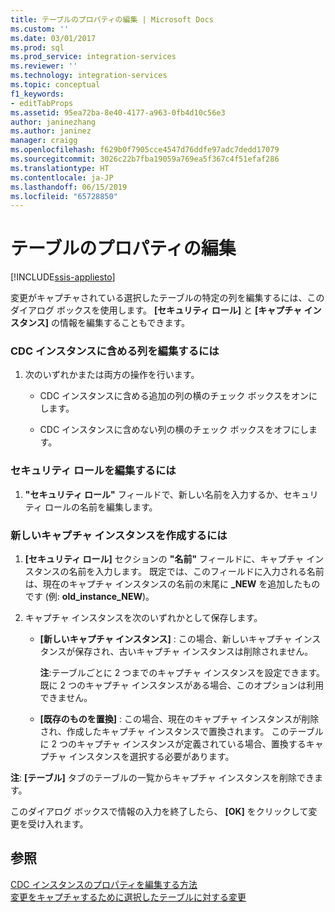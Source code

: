 ```yaml
---
title: テーブルのプロパティの編集 | Microsoft Docs
ms.custom: ''
ms.date: 03/01/2017
ms.prod: sql
ms.prod_service: integration-services
ms.reviewer: ''
ms.technology: integration-services
ms.topic: conceptual
f1_keywords:
- editTabProps
ms.assetid: 95ea72ba-8e40-4177-a963-0fb4d10c56e3
author: janinezhang
ms.author: janinez
manager: craigg
ms.openlocfilehash: f629b0f7905cce4547d76ddfe97adc7dedd17079
ms.sourcegitcommit: 3026c22b7fba19059a769ea5f367c4f51efaf286
ms.translationtype: HT
ms.contentlocale: ja-JP
ms.lasthandoff: 06/15/2019
ms.locfileid: "65728850"
---
```

# <a name="edit-the-table-properties"></a>テーブルのプロパティの編集

[!INCLUDE[ssis-appliesto](../../includes/ssis-appliesto-ssvrpluslinux-asdb-asdw-xxx.md)]


  変更がキャプチャされている選択したテーブルの特定の列を編集するには、このダイアログ ボックスを使用します。 **[セキュリティ ロール]** と **[キャプチャ インスタンス]** の情報を編集することもできます。  
  
### <a name="to-edit-the-columns-to-include-in-the-cdc-instance"></a>CDC インスタンスに含める列を編集するには  
  
1.  次のいずれかまたは両方の操作を行います。  
  
    -   CDC インスタンスに含める追加の列の横のチェック ボックスをオンにします。  
  
    -   CDC インスタンスに含めない列の横のチェック ボックスをオフにします。  
  
### <a name="to-edit-the-security-role"></a>セキュリティ ロールを編集するには  
  
1.  **"セキュリティ ロール"** フィールドで、新しい名前を入力するか、セキュリティ ロールの名前を編集します。  
  
### <a name="to-create-a-new-capture-instance"></a>新しいキャプチャ インスタンスを作成するには  
  
1.  **[セキュリティ ロール]** セクションの **"名前"** フィールドに、キャプチャ インスタンスの名前を入力します。 既定では、このフィールドに入力される名前は、現在のキャプチャ インスタンスの名前の末尾に **_NEW** を追加したものです (例: **old_instance_NEW**)。  
  
2.  キャプチャ インスタンスを次のいずれかとして保存します。  
  
    -   **[新しいキャプチャ インスタンス]** : この場合、新しいキャプチャ インスタンスが保存され、古いキャプチャ インスタンスは削除されません。  
  
         **注**:テーブルごとに 2 つまでのキャプチャ インスタンスを設定できます。 既に 2 つのキャプチャ インスタンスがある場合、このオプションは利用できません。  
  
    -   **[既存のものを置換]** : この場合、現在のキャプチャ インスタンスが削除され、作成したキャプチャ インスタンスで置換されます。 このテーブルに 2 つのキャプチャ インスタンスが定義されている場合、置換するキャプチャ インスタンスを選択する必要があります。  
  
 **注**: **[テーブル]** タブのテーブルの一覧からキャプチャ インスタンスを削除できます。  
  
 このダイアログ ボックスで情報の入力を終了したら、 **[OK]** をクリックして変更を受け入れます。  
  
## <a name="see-also"></a>参照  
 [CDC インスタンスのプロパティを編集する方法](../../integration-services/change-data-capture/how-to-edit-the-cdc-instance-properties.md)   
 [変更をキャプチャするために選択したテーブルに対する変更](../../integration-services/change-data-capture/make-changes-to-the-tables-selected-for-capturing-changes.md)  
  
  
